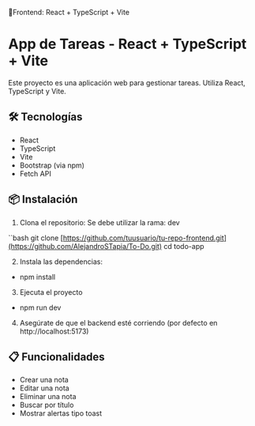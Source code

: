 📁Frontend: React + TypeScript + Vite

# App de Tareas - React + TypeScript + Vite

Este proyecto es una aplicación web para gestionar tareas. Utiliza React, TypeScript y Vite.

## 🛠️ Tecnologías

- React
- TypeScript
- Vite
- Bootstrap (via npm)
- Fetch API

## 📦 Instalación

1. Clona el repositorio:
   Se debe utilizar la rama:
    dev

``bash
git clone [https://github.com/tuusuario/tu-repo-frontend.git](https://github.com/AlejandroSTapia/To-Do.git)
cd todo-app

2. Instala las dependencias:
 - npm install

3. Ejecuta el proyecto
 - npm run dev

4. Asegúrate de que el backend esté corriendo (por defecto en http://localhost:5173)

## 📋 Funcionalidades

- Crear una nota
- Editar una nota
- Eliminar una nota
- Buscar por título
- Mostrar alertas tipo toast
